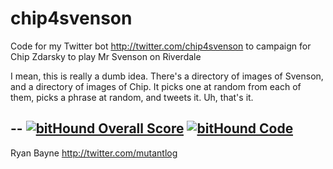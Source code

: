 # chip4svenson

Code for my Twitter bot http://twitter.com/chip4svenson to campaign for Chip Zdarsky to play Mr Svenson on Riverdale

I mean, this is really a dumb idea. There's a directory of images of Svenson, and a directory of images of Chip. It picks one at random from each of them, picks a phrase at random, and tweets it. Uh, that's it.

--
[![bitHound Overall Score](https://www.bithound.io/github/mutantlog/chip4svenson/badges/score.svg)](https://www.bithound.io/github/mutantlog/chip4svenson) [![bitHound Code](https://www.bithound.io/github/mutantlog/chip4svenson/badges/code.svg)](https://www.bithound.io/github/mutantlog/chip4svenson)
--
Ryan Bayne
http://twitter.com/mutantlog
